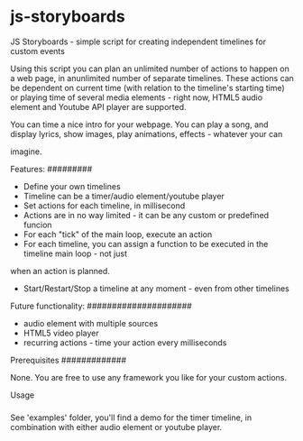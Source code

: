 js-storyboards
==============

JS Storyboards - simple script for creating independent timelines for custom events

Using this script you can plan an unlimited number of actions to happen on a web page, in anunlimited number of separate timelines. These actions can be dependent on current time (with relation to the timeline's starting time) or playing time of several media elements - right now, HTML5 audio element and Youtube API player are supported.

You can time a nice intro for your webpage.
You can play a song, and display lyrics, show images, play animations, effects - whatever your can 

imagine.

Features:
#########

- Define your own timelines
- Timeline can be a timer/audio element/youtube player
- Set actions for each timeline, in millisecond
- Actions are in no way limited - it can be any custom or predefined funcion
- For each "tick" of the main loop, execute an action
- For each timeline, you can assign a function to be executed in the timeline main loop - not just 

when an action is planned.
- Start/Restart/Stop a timeline at any moment - even from other timelines

Future functionality:
#####################

- audio element with multiple sources
- HTML5 video player
- recurring actions - time your action every <n> milliseconds


Prerequisites
#############

None. You are free to use any framework you like for your custom actions.

Usage
#####

See 'examples' folder, you'll find a demo for the timer timeline, in combination with either audio element or youtube player.
